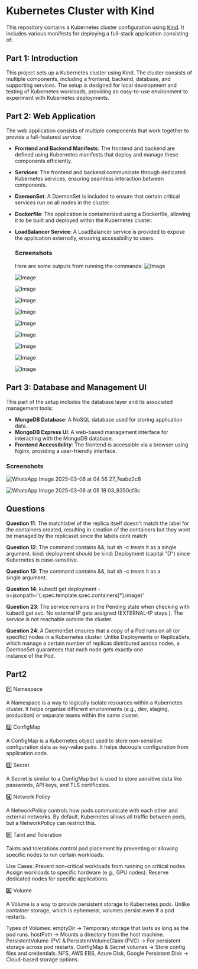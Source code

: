 # Kubernetes Cluster with Kind

This repository contains a Kubernetes cluster configuration using [Kind](https://kind.sigs.k8s.io/). It includes various manifests for deploying a full-stack application consisting of:

## Part 1: Introduction

This project sets up a Kubernetes cluster using Kind. The cluster consists of multiple components, including a frontend, backend, database, and supporting services. The setup is designed for local development and testing of Kubernetes workloads, providing an easy-to-use environment to experiment with Kubernetes deployments.

## Part 2: Web Application

The web application consists of multiple components that work together to provide a full-featured service:

- **Frontend and Backend Manifests**: The frontend and backend are defined using Kubernetes manifests that deploy and manage these components efficiently.
- **Services**: The frontend and backend communicate through dedicated Kubernetes services, ensuring seamless interaction between components.
- **DaemonSet**: A DaemonSet is included to ensure that certain critical services run on all nodes in the cluster.
- **Dockerfile**: The application is containerized using a Dockerfile, allowing it to be built and deployed within the Kubernetes cluster.
- **LoadBalancer Service**: A LoadBalancer service is provided to expose the application externally, ensuring accessibility to users.
  ### Screenshots

    Here are some outputs from running the commands:
    ![Image](https://github.com/user-attachments/assets/e81ee0ef-8438-4800-8a68-90176da197f4)


    ![Image](https://github.com/user-attachments/assets/9aaf9514-2962-4900-b98a-9cfc82d6e9af)


    ![Image](https://github.com/user-attachments/assets/dc3c94c0-a7e1-4d91-b138-521deb4b5c46)


    ![Image](https://github.com/user-attachments/assets/76530fd8-9422-44c8-bc89-fdcc8c53a739)


    ![Image](https://github.com/user-attachments/assets/9f7b4e24-5ee5-4a06-8149-60f2ca96579f)


    ![Image](https://github.com/user-attachments/assets/d1b6e26f-e8d6-48ea-b572-666a6f30e1a2)


    ![Image](https://github.com/user-attachments/assets/53c9dcef-1d60-4c87-a341-0a2f7e270694)


  ![Image](https://github.com/user-attachments/assets/9ec169aa-87ba-4cd5-938b-07d84a1694c9)


  ![Image](https://github.com/user-attachments/assets/70191b53-ef31-484f-b4d7-dda5d49b118f)


  ![Image](https://github.com/user-attachments/assets/53d4e699-4160-434d-8df0-c9633c83ce7f)


## Part 3: Database and Management UI

This part of the setup includes the database layer and its associated management tools:

- **MongoDB Database**: A NoSQL database used for storing application data.
- **MongoDB Express UI**: A web-based management interface for interacting with the MongoDB database.
- **Frontend Accessibility**: The frontend is accessible via a browser using Nginx, providing a user-friendly interface.

### Screenshots

![WhatsApp Image 2025-03-06 at 04 56 27_7eabd2c8](https://github.com/user-attachments/assets/3c9fddcd-2221-45c6-a08b-00daa5b7deca)

![WhatsApp Image 2025-03-06 at 05 18 03_9350cf3c](https://github.com/user-attachments/assets/b9a845d6-cef4-4c6a-8cc3-c6f3a480574e)


## Questions

**Question 11**: The matchlabel of the replica itself doesn't match the label for the containers created, resulting in creation of the containers but they wont be managed by the replicaset since the labels dont match


**Question 12**: The command contains &&, but sh -c treats it as a single argument.
kind: deployment should be kind: Deployment (capital "D") since Kubernetes is case-sensitive.


**Question 13**: The command contains &&, but sh -c treats it as a single argument.


**Question 14**: kubectl get deployment <deployment-name> -o=jsonpath='{.spec.template.spec.containers[*].image}'


**Question 23**: The service remains in the Pending state when checking with kubectl get svc.
No external IP gets assigned (EXTERNAL-IP stays <pending>).
The service is not reachable outside the cluster.


**Question 24**: A DaemonSet ensures that a copy of a Pod runs on all (or specific) nodes in a Kubernetes cluster. Unlike Deployments or ReplicaSets, which manage a certain number of replicas distributed across nodes, a DaemonSet guarantees that each node gets exactly one instance of the Pod.


## Part2


1️⃣ Namespace

A Namespace is a way to logically isolate resources within a Kubernetes cluster. It helps organize different environments (e.g., dev, staging, production) or separate teams within the same cluster.

2️⃣ ConfigMap

A ConfigMap is a Kubernetes object used to store non-sensitive configuration data as key-value pairs. It helps decouple configuration from application code.

3️⃣ Secret

A Secret is similar to a ConfigMap but is used to store sensitive data like passwords, API keys, and TLS certificates.


4️⃣ Network Policy

A NetworkPolicy controls how pods communicate with each other and external networks. By default, Kubernetes allows all traffic between pods, but a NetworkPolicy can restrict this.


5️⃣ Taint and Toleration

Taints and tolerations control pod placement by preventing or allowing specific nodes to run certain workloads.

Use Cases:
Prevent non-critical workloads from running on critical nodes.
Assign workloads to specific hardware (e.g., GPU nodes).
Reserve dedicated nodes for specific applications.


6️⃣ Volume

A Volume is a way to provide persistent storage to Kubernetes pods. Unlike container storage, which is ephemeral, volumes persist even if a pod restarts.

Types of Volumes:
emptyDir → Temporary storage that lasts as long as the pod runs.
hostPath → Mounts a directory from the host machine.
PersistentVolume (PV) & PersistentVolumeClaim (PVC) → For persistent storage across pod restarts.
ConfigMap & Secret volumes → Store config files and credentials.
NFS, AWS EBS, Azure Disk, Google Persistent Disk → Cloud-based storage options.
